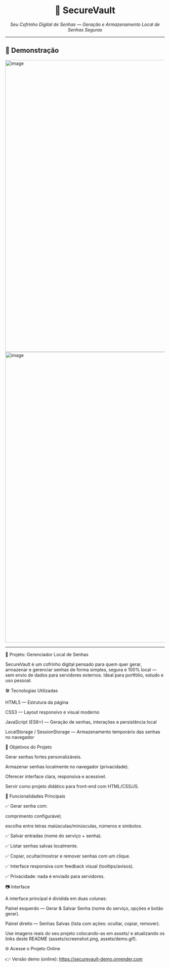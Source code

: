 <h1 align="center">🔐 SecureVault</h1>
<p align="center">
  <em>Seu Cofrinho Digital de Senhas — Geração e Armazenamento Local de Senhas Seguras</em>
</p>

---

## 📸 Demonstração

<img width="1900" height="921" alt="image" src="https://github.com/user-attachments/assets/640deabe-40dc-49fe-96df-8e452f552d93" />
<img width="1900" height="917" alt="image" src="https://github.com/user-attachments/assets/ed90530b-a8ad-4c4b-971f-0e0716aaabc0" />

---


💾 Projeto: Gerenciador Local de Senhas

SecureVault é um cofrinho digital pensado para quem quer gerar, armazenar e gerenciar senhas de forma simples, segura e 100% local — sem envio de dados para servidores externos. Ideal para portfólio, estudo e uso pessoal.

🛠️ Tecnologias Utilizadas

HTML5 — Estrutura da página

CSS3 — Layout responsivo e visual moderno

JavaScript (ES6+) — Geração de senhas, interações e persistência local

LocalStorage / SessionStorage — Armazenamento temporário das senhas no navegador

🎯 Objetivos do Projeto

Gerar senhas fortes personalizáveis.

Armazenar senhas localmente no navegador (privacidade).

Oferecer interface clara, responsiva e acessível.

Servir como projeto didático para front-end com HTML/CSS/JS.

🧭 Funcionalidades Principais

✅ Gerar senha com:

comprimento configurável;

escolha entre letras maiúsculas/minúsculas, números e símbolos.

✅ Salvar entradas (nome do serviço + senha).

✅ Listar senhas salvas localmente.

✅ Copiar, ocultar/mostrar e remover senhas com um clique.

✅ Interface responsiva com feedback visual (tooltips/avisos).

✅ Privacidade: nada é enviado para servidores.

📷 Interface

A interface principal é dividida em duas colunas:

Painel esquerdo — Gerar & Salvar Senha (nome do serviço, opções e botão gerar).

Painel direito — Senhas Salvas (lista com ações: ocultar, copiar, remover).

Use imagens reais do seu projeto colocando-as em assets/ e atualizando os links deste README (assets/screenshot.png, assets/demo.gif).


🌐 Acesse o Projeto Online

👉 Versão demo (online):
https://securevault-demo.onrender.com

